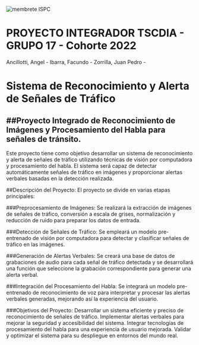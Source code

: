 ![membrete ISPC](https://user-images.githubusercontent.com/107323698/201164371-dc86b2fe-f847-49d3-9cd1-b11cdae1f1d0.PNG)
# PROYECTO INTEGRADOR TSCDIA - GRUPO 17 - Cohorte 2022

Ancillotti, Angel - 
Ibarra, Facundo - 
Zorrilla, Juan Pedro - 



# Sistema de Reconocimiento y Alerta de Señales de Tráfico
##Proyecto Integrado de Reconocimiento de Imágenes y Procesamiento del Habla para señales de tránsito.
---------------------------------------------------------------------------------------------------------------------------------------------------------------------------------------------------------------------------------------------------------------------
Este proyecto tiene como objetivo desarrollar un sistema de reconocimiento y alerta de señales de tráfico utilizando técnicas de visión por computadora y procesamiento del habla. El sistema será capaz de detectar automáticamente señales de tráfico en imágenes y proporcionar alertas verbales basadas en la detección realizada.



##Descripción del Proyecto:
El proyecto se divide en varias etapas principales:

###Preprocesamiento de Imágenes: 
Se realizará la extracción de imágenes de señales de tráfico, conversión a escala de grises, normalización y reducción de ruido para preparar los datos de entrada.

###Detección de Señales de Tráfico: 
Se empleará un modelo pre-entrenado de visión por computadora para detectar y clasificar señales de tráfico en las imágenes.

###Generación de Alertas Verbales: 
Se creará una base de datos de grabaciones de audio para cada señal de tráfico detectada y se desarrollará una función que seleccione la grabación correspondiente para generar una alerta verbal.

###Integración del Procesamiento del Habla: 
Se integrará un modelo pre-entrenado de reconocimiento de voz para interpretar y procesar las alertas verbales generadas, mejorando así la experiencia del usuario.

###Objetivos del Proyecto:
Desarrollar un sistema eficiente y preciso de reconocimiento de señales de tráfico.
Implementar alertas verbales para mejorar la seguridad y accesibilidad del sistema.
Integrar tecnologías de procesamiento del habla para una experiencia de usuario mejorada.
Validar y optimizar el sistema para su despliegue en entornos del mundo real.

